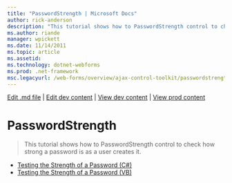 ```yaml
---
title: "PasswordStrength | Microsoft Docs"
author: rick-anderson
description: "This tutorial shows how to PasswordStrength control to check how strong a password is as a user creates it."
ms.author: riande
manager: wpickett
ms.date: 11/14/2011
ms.topic: article
ms.assetid: 
ms.technology: dotnet-webforms
ms.prod: .net-framework
msc.legacyurl: /web-forms/overview/ajax-control-toolkit/passwordstrength
---
```

[Edit .md file](C:\Projects\msc\dev\Msc.Www\Web.ASP\App_Data\github\web-forms\overview\ajax-control-toolkit\index.md) | [Edit dev content](http://www.aspdev.net/umbraco#/content/content/edit/35857) | [View dev content](http://docs.aspdev.net/tutorials/web-forms/overview/ajax-control-toolkit/passwordstrength/index.html) | [View prod content](http://www.asp.net/web-forms/overview/ajax-control-toolkit/passwordstrength)

PasswordStrength
====================
> This tutorial shows how to PasswordStrength control to check how strong a password is as a user creates it.


- [Testing the Strength of a Password (C#)](testing-the-strength-of-a-password-cs.md)
- [Testing the Strength of a Password (VB)](testing-the-strength-of-a-password-vb.md)